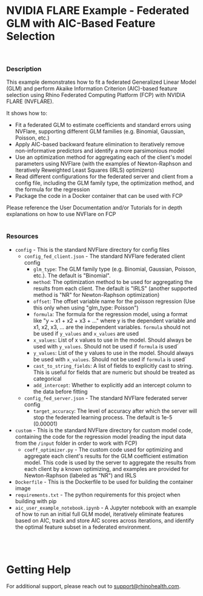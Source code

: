 # NVIDIA FLARE Example - Federated GLM with AIC-Based Feature Selection
<br/>

### **Description**

 
This example demonstrates how to fit a federated Generalized Linear Model (GLM) and perform Akaike Information Criterion (AIC)-based feature selection using Rhino Federated Computing Platform (FCP) with NVIDIA FLARE (NVFLARE).


It shows how to:
* Fit a federated GLM to estimate coefficients and standard errors using NVFlare, supporting different GLM families (e.g. Binomial, Gaussian, Poisson, etc.)
* Apply AIC-based backward feature elimination to iteratively remove non-informative predictors and identify a more parsimonious model
* Use an optimization method for aggregating each of the client's model parameters using NVFlare (with the examples of Newton-Raphson and Iteratively Reweighted Least Squares (IRLS) optimizers)
* Read different configurations for the federated server and client from a config file, including the GLM family type, the optimization method, and the formula for the regression
* Package the code in a Docker container that can be used with FCP

Please reference the User Documentation and/or Tutorials for in depth explanations on how to use NVFlare on FCP
<br/><br/>

### **Resources**
- `config` - This is the standard NVFlare directory for config files
  - `config_fed_client.json` - The standard NVFlare federated client config
    - `glm_type`: The GLM family type (e.g. Binomial, Gaussian, Poisson, etc.). The default is "Binomial".
    - `method`: The optimization method to be used for aggregating the results from each client. The default is "IRLS" (another supported method is "NR" for Newton-Raphson optimization)
    - `offset`: The offset variable name for the poisson regression (Use this only when using "glm_type: Poisson")
    - `formula`: The formula for the regression model, using a format like "y ~ x1 + x2 + x3 + ..." where y is the dependent variable and x1, x2, x3, ... are the independent variables. `formula` should not be used if `y_values` and `x_values` are used
    - `x_values`: List of x values to use in the model. Should always be used with `y_values`. Should not be used if `formula` is used`
    - `y_values`: List of the y values to use in the model. Should always be used with `x_values`. Should not be used if `formula` is used`
    - `cast_to_string_fields`: A list of fields to explicitly cast to string. This is useful for fields that are numeric but should be treated as categorical
    - `add_intercept`: Whether to explicitly add an intercept column to the data before fitting
  - `config_fed_server.json` - The standard NVFlare federated server config
    - `target_accuracy`: The level of accuracy after which the server will stop the federated learning process. The default is 1e-5 (0.00001)
- `custom` - This is the standard NVFlare directory for custom model code, containing the code for the regression model (reading the input data from the `/input` folder in order to work with FCP)
  - `coeff_optimizer.py` - The custom code used for optimizing and aggregate each client's results for the GLM coefficient estimation model. This code is used by the server to aggregate the results from each client by a known optimizing, and examples are provided for Newton-Raphson (labeled as "NR") and IRLS 
- `Dockerfile` - This is the Dockerfile to be used for building the container image
- `requirements.txt` - The python requirements for this project when building with pip
- `aic_user_example_notebook.ipynb` - A Jupyter notebook with an example of how to run an initial full GLM model, iteratively eliminate features based on AIC, track and store AIC scores across iterations, and identify the optimal feature subset in a federated environment.









<br><br>

# Getting Help
For additional support, please reach out to [support@rhinohealth.com](mailto:support@rhinohealth.com).
